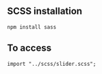 

## SCSS installation

```
npm install sass
```

## To access
```
import "../scss/slider.scss";
```